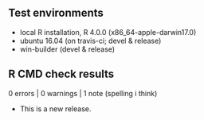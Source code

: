 ## Test environments
* local R installation, R 4.0.0 (x86_64-apple-darwin17.0)
* ubuntu 16.04 (on travis-ci; devel & release)
* win-builder (devel & release)

## R CMD check results

0 errors | 0 warnings | 1 note (spelling i think)

* This is a new release.
